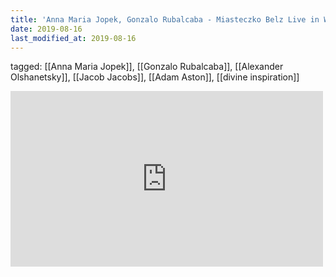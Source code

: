 ```yaml
---
title: 'Anna Maria Jopek, Gonzalo Rubalcaba - Miasteczko Belz Live in Warszawa - YouTube'
date: 2019-08-16
last_modified_at: 2019-08-16
---
```

tagged: [[Anna Maria Jopek]], [[Gonzalo Rubalcaba]], [[Alexander Olshanetsky]], [[Jacob Jacobs]], [[Adam Aston]], [[divine inspiration]]
<iframe allow="accelerometer; autoplay; clipboard-write; encrypted-media; gyroscope; picture-in-picture" allowfullscreen="" frameborder="0" height="281" id="youtube_iframe" src="https://www.youtube.com/embed/a9DmkOrHHHY?feature=oembed&amp;enablejsapi=1&amp;origin=https://safe.txmblr.com&amp;wmode=opaque" width="500"></iframe>